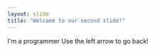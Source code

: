 ```yaml
---
layout: slide
title: "Welcome to our second slide!"
---
```

I'm a programmer
Use the left arrow to go back!
